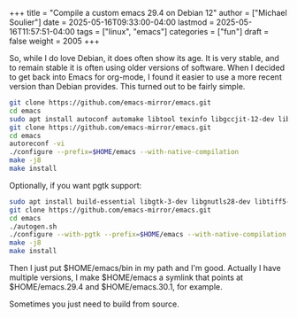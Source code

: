 +++
title = "Compile a custom emacs 29.4 on Debian 12"
author = ["Michael Soulier"]
date = 2025-05-16T09:33:00-04:00
lastmod = 2025-05-16T11:57:51-04:00
tags = ["linux", "emacs"]
categories = ["fun"]
draft = false
weight = 2005
+++

So, while I do love Debian, it does often show its age. It is very stable, and to remain stable it is often using older versions of software. When I decided to get back into Emacs for org-mode, I found it easier to use a more recent version than Debian provides. This turned out to be fairly simple.

```sh
git clone https://github.com/emacs-mirror/emacs.git
cd emacs
sudo apt install autoconf automake libtool texinfo libgccjit-12-dev libgtk-4-dev libxaw7-dev libgnutls28-dev libgif-dev ripgrep libncurses-dev makeinfo
git clone https://github.com/emacs-mirror/emacs.git
cd emacs
autoreconf -vi
./configure --prefix=$HOME/emacs --with-native-compilation
make -j8
make install
```

Optionally, if you want pgtk support:

```sh
sudo apt install build-essential libgtk-3-dev libgnutls28-dev libtiff5-dev libgif-dev libjpeg-dev libpng-dev libxpm-dev libncurses-dev texinfo makeinfo
git clone https://github.com/emacs-mirror/emacs.git
cd emacs
./autogen.sh
./configure --with-pgtk --prefix=$HOME/emacs --with-native-compilation
make -j8
make install
```

Then I just put $HOME/emacs/bin in my path and I'm good. Actually I have multiple versions, I make $HOME/emacs a symlink that points at $HOME/emacs.29.4 and $HOME/emacs.30.1, for example.

Sometimes you just need to build from source.
